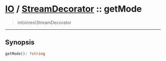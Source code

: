 # [IO](IO.md) / [StreamDecorator](IO-StreamDecorator.md) :: getMode
 > im\io\res\StreamDecorator
____

## Synopsis
```php
getMode(): ?string
```
